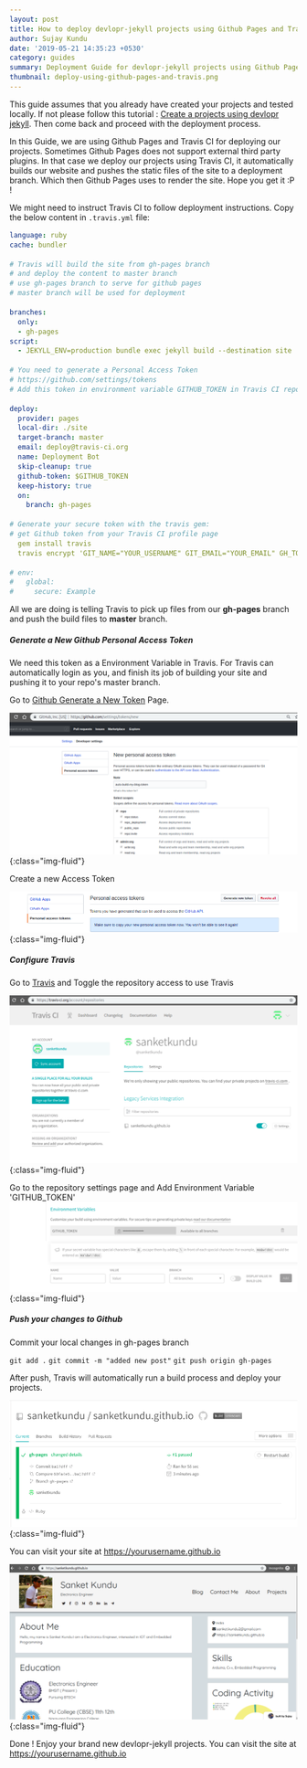 ```yaml
---
layout: post
title: How to deploy devlopr-jekyll projects using Github Pages and Travis
author: Sujay Kundu
date: '2019-05-21 14:35:23 +0530'
category: guides
summary: Deployment Guide for devlopr-jekyll projects using Github Pages and Travis CI
thumbnail: deploy-using-github-pages-and-travis.png
---
```


This guide assumes that you already have created your projects and tested locally. If not please follow this tutorial : [Create a projects using devlopr jekyll](https://devlopr.netlify.com/guides/2017/11/19/build-a-projects-using-devlopr-jekyll). Then come back and proceed with the deployment process.

In this Guide, we are using Github Pages and Travis CI for deploying our projects. Sometimes Github Pages does not support external third party plugins. In that case we deploy our projects using Travis CI, it automatically builds our website and pushes the static files of the site to a deployment branch. Which then Github Pages uses to render the site. Hope you get it :P !

We might need to instruct Travis CI to follow deployment instructions. Copy the below content in `.travis.yml` file:

```yml
language: ruby
cache: bundler

# Travis will build the site from gh-pages branch 
# and deploy the content to master branch 
# use gh-pages branch to serve for github pages
# master branch will be used for deployment

branches:
  only:
  - gh-pages
script: 
  - JEKYLL_ENV=production bundle exec jekyll build --destination site

# You need to generate a Personal Access Token 
# https://github.com/settings/tokens
# Add this token in environment variable GITHUB_TOKEN in Travis CI repo settings

deploy:
  provider: pages
  local-dir: ./site
  target-branch: master
  email: deploy@travis-ci.org
  name: Deployment Bot
  skip-cleanup: true
  github-token: $GITHUB_TOKEN
  keep-history: true
  on:
    branch: gh-pages

# Generate your secure token with the travis gem:
# get Github token from your Travis CI profile page
  gem install travis
  travis encrypt 'GIT_NAME="YOUR_USERNAME" GIT_EMAIL="YOUR_EMAIL" GH_TOKEN=YOUR_TOKEN' --add env.global --com

# env:
#   global:
#     secure: Example
```

All we are doing is telling Travis to pick up files from our **gh-pages** branch and push the build files to **master** branch.

##### Generate a New Github Personal Access Token 

We need this token as a Environment Variable in Travis. For Travis can automatically login as you, and finish its job of building your site and pushing it to your repo's master branch.

Go to [Github Generate a New Token](https://github.com/settings/tokens) Page.

![deploy using travis](/assets/img/posts/d1.png){:class="img-fluid"}

Create a new Access Token 

![deploy using travis](/assets/img/posts/d2.png){:class="img-fluid"}


##### Configure Travis 

Go to [Travis](https://travis.org) and Toggle the repository access to use Travis 

![deploy using travis](/assets/img/posts/d3.png){:class="img-fluid"}

Go to the repository settings page and Add Environment Variable 'GITHUB_TOKEN' 
![deploy using travis](/assets/img/posts/d4.png){:class="img-fluid"}

##### Push your changes to Github 

Commit your local changes in gh-pages branch 

`git add .`
`git commit -m "added new post"`
`git push origin gh-pages`

After push, Travis will automatically run a build process and deploy your projects.

![deploy using travis](/assets/img/posts/d5.png){:class="img-fluid"}

You can visit your site at https://yourusername.github.io

![deploy using travis](/assets/img/posts/d6.png){:class="img-fluid"}

Done ! Enjoy your brand new devlopr-jekyll projects. You can visit the site at https://yourusername.github.io